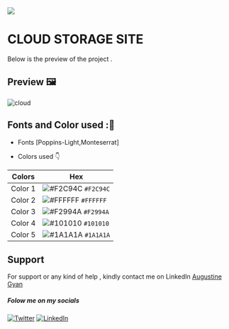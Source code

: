 <img src="https://img.shields.io/badge/Landing%20Pages-Beginner%20Friendly-blue">

# CLOUD STORAGE SITE
Below is the preview of the project .


## Preview :framed_picture:


![cloud](https://user-images.githubusercontent.com/43218009/180880262-ff8b3e77-15f8-4e64-a0c7-2dd727eee755.PNG)


## Fonts and Color used ::art:
- Fonts [Poppins-Light,Monteserrat]
  
- Colors used :point_down:



| Colors             | Hex                                                                |
| ----------------- | ------------------------------------------------------------------ |
|  Color 1| ![#F2C94C](https://via.placeholder.com/10/F2C94C/F2C94C.png) `#F2C94C` |
|  Color 2| ![#FFFFFF](https://via.placeholder.com/10/FFFFFF/FFFFFF.png) `#FFFFFF` |
|  Color 3| ![#F2994A](https://via.placeholder.com/10/F2994A/F2994A.png) `#F2994A` |
|  Color 4| ![#101010](https://via.placeholder.com/10/101010/101010.png) `#101010` |
|  Color 5| ![#1A1A1A](https://via.placeholder.com/10/1A1A1A/1A1A1A.png) `#1A1A1A` |




## Support

For support or any kind of help , kindly contact me on LinkedIn [Augustine Gyan](https://www.linkedin.com/in/augustinegyan/) 

##### Folow me on my socials
<a href="https://www.twitter.com/AugustineGyan7" target="_blank"><img src="https://img.shields.io/badge/Twitter-%230077B5.svg?&style=flat-square&logo=twitter&logoColor=white" alt="Twitter"></a>
<a href="https://www.linkedin.com/in/augustinegyan/" target="_blank"><img src="https://img.shields.io/badge/LinkedIn-%230077B5.svg?&style=flat-square&logo=linkedin&logoColor=white" alt="LinkedIn"></a>

